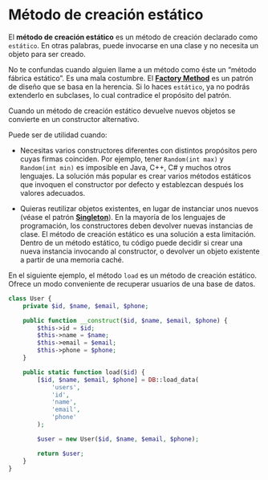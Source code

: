 # Método de creación estático

El **método de creación estático** es un método de creación declarado como `estático`. En otras palabras, puede invocarse en una clase y no necesita un objeto para ser creado.

No te confundas cuando alguien llame a un método como éste un “método fábrica estático”. Es una mala costumbre. El **[Factory Method][fm]** es un patrón de diseño que se basa en la herencia. Si lo haces `estático`, ya no podrás extenderlo en subclases, lo cual contradice el propósito del patrón.

Cuando un método de creación estático devuelve nuevos objetos se convierte en un constructor alternativo.

Puede ser de utilidad cuando:

- Necesitas varios constructores diferentes con distintos propósitos pero cuyas firmas coinciden. Por ejemplo, tener `Random(int max)` y `Random(int min)` es imposible en Java, C++, C# y muchos otros lenguajes. La solución más popular es crear varios métodos estáticos que invoquen el constructor por defecto y establezcan después los valores adecuados.

- Quieras reutilizar objetos existentes, en lugar de instanciar unos nuevos (véase el patrón **[Singleton][ps]**). En la mayoría de los lenguajes de programación, los constructores deben devolver nuevas instancias de clase. El método de creación estático es una solución a esta limitación. Dentro de un método estático, tu código puede decidir si crear una nueva instancia invocando al constructor, o devolver un objeto existente a partir de una memoria caché.

En el siguiente ejemplo, el método `load` es un método de creación estático. Ofrece un modo conveniente de recuperar usuarios de una base de datos.

```php
class User {
	private $id, $name, $email, $phone;

	public function __construct($id, $name, $email, $phone) {
		$this->id = $id;
		$this->name = $name;
		$this->email = $email;
		$this->phone = $phone;
	}

	public static function load($id) {
		[$id, $name, $email, $phone] = DB::load_data(
			'users',
			'id',
			'name',
			'email',
			'phone'
		);

		$user = new User($id, $name, $email, $phone);

		return $user;
	}
}
```

[fm]: https://refactoring.guru/es/design-patterns/factory-method
[ps]: https://refactoring.guru/es/design-patterns/singleton
